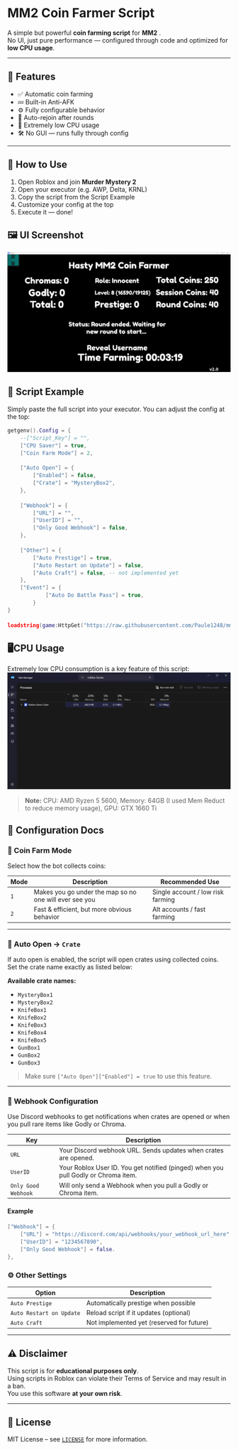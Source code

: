 # MM2 Coin Farmer Script

A simple but powerful **coin farming script** for **MM2** .  
No UI, just pure performance — configured through code and optimized for **low CPU usage**.

---

## 🔧 Features

- ✅ Automatic coin farming
- 💤 Built-in Anti-AFK
- ⚙️ Fully configurable behavior
- 🔁 Auto-rejoin after rounds
- 💾 Extremely low CPU usage
- 🛠️ No GUI — runs fully through config

---

## 🚀 How to Use

1. Open Roblox and join **Murder Mystery 2**
2. Open your executor (e.g. AWP, Delta, KRNL)
3. Copy the script from the Script Example
4. Customize your config at the top
5. Execute it — done!


## 🖼️ UI Screenshot

![Script UI](images/ui.png)

## 📁 Script Example

Simply paste the full script into your executor. You can adjust the config at the top:

```lua
getgenv().Config = {
	--["Script_Key"] = "",
	["CPU Saver"] = true,
	["Coin Farm Mode"] = 2,

	["Auto Open"] = {
		["Enabled"] = false,
		["Crate"] = "MysteryBox2",
	},

	["Webhook"] = {
		["URL"] = "",
		["UserID"] = "",
		["Only Good Webhook"] = false,
	},

	["Other"] = {
		["Auto Prestige"] = true,
		["Auto Restart on Update"] = false,
		["Auto Craft"] = false, -- not implemented yet
	},
	["Event"] = {
        	["Auto Do Battle Pass"] = true,
    	}
}

loadstring(game:HttpGet("https://raw.githubusercontent.com/Paule1248/mm2/refs/heads/main/script.lua"))()
```

## 🖥️CPU Usage
Extremely low CPU consumption is a key feature of this script:
![Script usage](images/cpu-usage.png)

> **Note:** CPU: AMD Ryzen 5 5600, Memory: 64GB (I used Mem Reduct to reduce memory usage), GPU: GTX 1660 Ti


## 📘 Configuration Docs

### 🧠 Coin Farm Mode

Select how the bot collects coins:

| Mode | Description                                               | Recommended Use                   |
|------|-----------------------------------------------------------|-----------------------------------|
| `1`  | Makes you go under the map so no one will ever see you    | Single account / low risk farming |
| `2`  | Fast & efficient, but more obvious behavior               | Alt accounts / fast farming       |

---

### 🎁 Auto Open → `Crate`

If auto open is enabled, the script will open crates using collected coins.  
Set the crate name exactly as listed below:

**Available crate names:**

- `MysteryBox1`
- `MysteryBox2`
- `KnifeBox1`
- `KnifeBox2`
- `KnifeBox3`
- `KnifeBox4`
- `KnifeBox5`
- `GunBox1`
- `GunBox2`
- `GunBox3`

> Make sure `["Auto Open"]["Enabled"] = true` to use this feature.

---


### 📡 Webhook Configuration

Use Discord webhooks to get notifications when crates are opened or when you pull rare items like Godly or Chroma.

| Key       | Description                                                                |
|-----------|----------------------------------------------------------------------------|
| `URL`     | Your Discord webhook URL. Sends updates when crates are opened.           |
| `UserID`  | Your Roblox User ID. You get notified (pinged) when you pull Godly or Chroma item. |
| `Only Good Webhook`| Will only send a Webhook when you pull a Godly or Chroma item. |

#### Example

```lua
["Webhook"] = {
    ["URL"] = "https://discord.com/api/webhooks/your_webhook_url_here",
    ["UserID"] = "1234567890",
    ["Only Good Webhook"] = false.
},
```

### ⚙️ Other Settings

| Option                   | Description                              |
|--------------------------|------------------------------------------|
| `Auto Prestige`          | Automatically prestige when possible     |
| `Auto Restart on Update` | Reload script if it updates (optional)   |
| `Auto Craft`             | Not implemented yet (reserved for future)|

---

## ⚠️ Disclaimer

This script is for **educational purposes only**.  
Using scripts in Roblox can violate their Terms of Service and may result in a ban.  
You use this software **at your own risk**.

---

## 📄 License

MIT License – see [`LICENSE`](./LICENSE) for more information.
